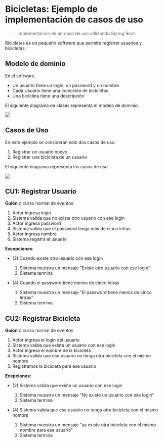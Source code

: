 # Bicicletas: Ejemplo de implementación de casos de uso

> Implementación de un caso de uso utilizando Spring Boot.

Bicicletas es un pequeño software que permite registrar usuarios y bicicletas.

## Modelo de dominio

En el software,
- Un usuario tiene un login, un password y un nombre
- Cada Usuario tiene una colección de bicicletas
- Una bicicleta tiene una descripción

El siguiente diagrama de clases representa el modelo de dominio.


![](https://www.plantuml.com/plantuml/png/ROyn2iCm34Ltd-BZCU2XQwRGkLlf0HpR185Z1ScXG-dTQqfDMkWcFNXFQDBgfUvhDkQcknTYs9F5u1piO76cG26dwZ5YxhCQ4x9NHJSU1d2WEEB2PNalcHSgJRfMeG_Qcd9dYR-qy3fBEjYpnu_JV_8nQH3Q0d7vDgTKOllb1G00)

## Casos de Uso

En este ejemplo se consideran solo dos casos de uso:

1. Registrar un usuario nuevo
2. Registrar una bicicleta de un usuario

El siguiente diagrama representa los casos de uso

![](https://www.plantuml.com/plantuml/png/RSux3i9030JGtgSOfKz13e0Yw2cGSW1hOuB5aaLhcmPnTpuYqD1DCMyqlJbNZtEcB0U75rITZevHgoJNCXDnyb8nM73L0ZO4qONJYIV1HfEcBCw66m5XajW4pLucDQ_ySxkGQsbUVDYk_bU_OnZbunRHqPqeqBRhDrzIHzJBF3xlFm00)


## CU1: Registrar Usuario

**Guión** o curso normal de eventos:

1. Actor ingresa login
2. Sistema valida que no exista otro usuario con ese login
3. Actor ingresa password
4. Sistema valida que el password tenga más de cinco letras 
5. Actor ingresa nombre
6. Sistema registra el usuario

**Excepciones:**

- (2) Cuando existe otro usuario con ese login
    1. Sistema muestra un mensaje "Existe otro usuario con ese login"
    2. Sistema termina

- (4) Cuando el password tiene menos de cinco letras
    1. Sistema muestra un mensaje "El password tiene menos de cinco letras"
    2. Sistema termina.


## CU2: Registrar Bicicleta

**Guión** o curso normal de eventos

1. Actor ingresa el login del usuario
2. Sistema valida que exista un usuario con ese login
3. Actor ingresa el nombre de la bicicleta
4. Sistema valida que ese usuario no tenga otra bicicleta con el mismo nombre
5. Registramos la bicicleta para ese usuario

**Ecepciones:**

- (2) Sistema valida que exista un usuario con ese login
    1. Sistema muestra un mensaje "No existe un usuario con ese login"
    2. Sistema termina

- (4) Sistema valida que ese usuario no tenga otra bicicleta con el mismo nombre
    1. Sistema muestra un mensaje "ya existe otra bicicleta con el mismo nombre para ese usuario"
    2. Sistema termina



